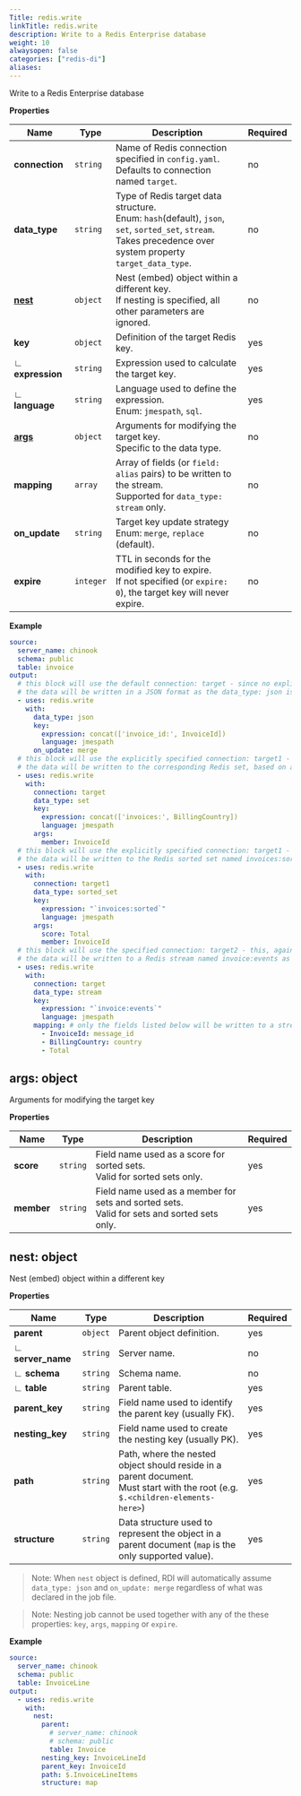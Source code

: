 ```yaml
---
Title: redis.write
linkTitle: redis.write
description: Write to a Redis Enterprise database
weight: 10
alwaysopen: false
categories: ["redis-di"]
aliases:
---
```


Write to a Redis Enterprise database

**Properties**

| Name                    | Type      | Description                                                                                                                                                          | Required |
|-------------------------|-----------|----------------------------------------------------------------------------------------------------------------------------------------------------------------------|----------|
| **connection**          | `string`  | Name of Redis connection specified in `config.yaml`.<br/>Defaults to connection named `target`.                                                                      | no       |
| **data_type**<br/>      | `string`  | Type of Redis target data structure.<br/>Enum: `hash`(default), `json`, `set`, `sorted_set`, `stream`.<br/>Takes precedence over system property `target_data_type`. | no       |
| [**nest**](#nest)       | `object`  | Nest (embed) object within a different key.<br/>If nesting is specified, all other parameters are ignored.                                                           | no       |
| **key**                 | `object`  | Definition of the target Redis key.<br/>                                                                                                                             | yes      |
| &#x221F; **expression** | `string`  | Expression used to calculate the target key.                                                                                                                         | yes      |
| &#x221F; **language**   | `string`  | Language used to define the expression.<br/>Enum: `jmespath`, `sql`.                                                                                                 | yes      |
| [**args**](#args)       | `object`  | Arguments for modifying the target key.<br/>Specific to the data type.                                                                                               | no       |
| **mapping**             | `array`   | Array of fields (or `field: alias` pairs) to be written to the stream.<br/>Supported for `data_type: stream` only.                                                   | no       |
| **on_update**           | `string`  | Target key update strategy<br/>Enum: `merge`, `replace` (default).                                                                                                   | no       |
| **expire**              | `integer` | TTL in seconds for the modified key to expire.<br/>If not specified (or `expire: 0`), the target key will never expire.                                              | no       |

**Example**

```yaml
source:
  server_name: chinook
  schema: public
  table: invoice
output:
  # this block will use the default connection: target - since no explicit connection is specified,
  # the data will be written in a JSON format as the data_type: json is specified for the block
  - uses: redis.write
    with:
      data_type: json
      key:
        expression: concat(['invoice_id:', InvoiceId])
        language: jmespath
      on_update: merge
  # this block will use the explicitly specified connection: target1 - it must be defined in config.yaml
  # the data will be written to the corresponding Redis set, based on a value of the key expression
  - uses: redis.write
    with:
      connection: target
      data_type: set
      key:
        expression: concat(['invoices:', BillingCountry])
        language: jmespath
      args:
        member: InvoiceId
  # this block will use the explicitly specified connection: target1 - it must be defined in config.yaml
  # the data will be written to the Redis sorted set named invoices:sorted as specified in the key expression
  - uses: redis.write
    with:
      connection: target1
      data_type: sorted_set
      key:
        expression: "`invoices:sorted`"
        language: jmespath
      args:
        score: Total
        member: InvoiceId
  # this block will use the specified connection: target2 - this, again, has to be defined in config.yaml
  # the data will be written to a Redis stream named invoice:events as specified in the key expression
  - uses: redis.write
    with:
      connection: target
      data_type: stream
      key:
        expression: "`invoice:events`"
        language: jmespath
      mapping: # only the fields listed below will be written to a stream message, with two of them renamed as message_id and country
        - InvoiceId: message_id
        - BillingCountry: country
        - Total
```

<a name="args"></a>

## args: object

Arguments for modifying the target key

**Properties**

| Name       | Type     | Description                                                                                    | Required |
|------------|----------|------------------------------------------------------------------------------------------------|----------|
| **score**  | `string` | Field name used as a score for sorted sets.<br/>Valid for sorted sets only.                    | yes      |
| **member** | `string` | Field name used as a member for sets and sorted sets.<br/>Valid for sets and sorted sets only. | yes      |

<a name="nest"></a>

## nest: object

Nest (embed) object within a different key

**Properties**

| Name                     | Type     | Description                                                                                                                        | Required |
|--------------------------|----------|------------------------------------------------------------------------------------------------------------------------------------|----------|
| **parent**               | `object` | Parent object definition.                                                                                                          | yes      |
| &#x221F; **server_name** | `string` | Server name.                                                                                                                       | no       |
| &#x221F; **schema**      | `string` | Schema name.                                                                                                                       | no       |
| &#x221F; **table**       | `string` | Parent table.                                                                                                                      | yes      |
| **parent_key**           | `string` | Field name used to identify the parent key (usually FK).                                                                           | yes      |
| **nesting_key**          | `string` | Field name used to create the nesting key (usually PK).                                                                            | yes      |
| **path**                 | `string` | Path, where the nested object should reside in a parent document.<br/>Must start with the root (e.g. `$.<children-elements-here>`) | yes      |
| **structure**            | `string` | Data structure used to represent the object in a parent document (`map` is the only supported value).                              | yes      |

> Note: When `nest` object is defined, RDI will automatically assume `data_type: json` and `on_update: merge` regardless of what was declared in the job file.

> Note: Nesting job cannot be used together with any of the these properties: `key`, `args`, `mapping` or `expire`.

**Example**

```yaml
source:
  server_name: chinook
  schema: public
  table: InvoiceLine
output:
  - uses: redis.write
    with:
      nest:
        parent:
          # server_name: chinook
          # schema: public
          table: Invoice
        nesting_key: InvoiceLineId
        parent_key: InvoiceId
        path: $.InvoiceLineItems
        structure: map
```